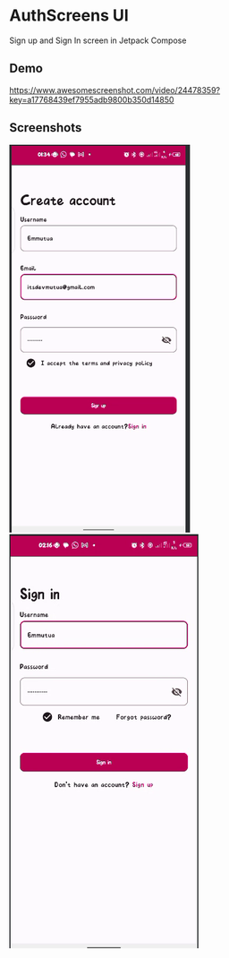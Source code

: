 
# AuthScreens UI

Sign up and Sign In screen in Jetpack Compose


## Demo

https://www.awesomescreenshot.com/video/24478359?key=a17768439ef7955adb9800b350d14850




## Screenshots

![img.png](screenshots/img.png)
![img.png](screenshots/signin.png)